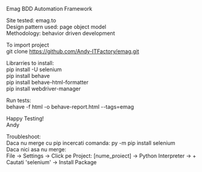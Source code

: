 Emag BDD Automation Framework

Site tested: emag.to\
Design pattern used: page object model\
Methodology: behavior driven development

To import project\
git clone https://github.com/Andy-ITFactory/emag.git

Librarries to install:\
pip install -U selenium\
pip install behave\
pip install behave-html-formatter\
pip install webdriver-manager

Run tests:\
behave -f html -o behave-report.html --tags=emag

Happy Testing!\
Andy

Troubleshoot:\
Daca nu merge cu pip incercati comanda: py -m pip install selenium\
Daca nici asa nu merge:\
File -> Settings -> Click pe Project: [nume_proiect] -> Python Interpreter -> +\
Cautati 'selenium' -> Install Package
